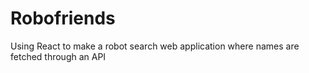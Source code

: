 # Robofriends
Using React to make a robot search web application where names are fetched through an API 
